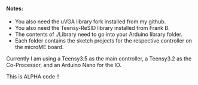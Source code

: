 #### Notes:

* You also need the uVGA library fork installed from my github.
* You also need the Teensy-ReSID library installed from Frank B.
* The contents of ./Library need to go into your Arduino library folder.
* Each folder contains the sketch projects for the respective controller on the microME board.

Currently I am using a Teensy3.5 as the main controller, a Teensy3.2 as the Co-Processor, and an Arduino Nano for the IO.

This is ALPHA code !!
